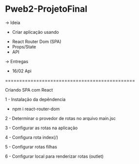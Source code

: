 # Pweb2-ProjetoFinal

-> Ideia

- Criar aplicação usando

* React Router Dom (SPA)
* Props/State
* API

-> Entregas

* 16/02 Api




==============================================

Criando SPA com React

1 - Instalação da depêndencia

- npm i react-router-dom

2 - Determinar o provedor de rotas no arquivo main.jsc

<BrowserRouter>
	<App />
</BrowserRouter>

3 - Configurar as rotas na aplicação 

4 - Configura rota index(/) 

5 - Configurar rotas filhas

6 - Configurar local para renderizar rotas (outlet)
